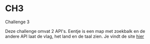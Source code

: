 # CH3
Challenge 3

Deze challenge omvat 2 API's. Eentje is een map met zoekbalk en de andere API laat de vlag, het land en de taal zien. Je vindt de site [hier](https://ezzol.github.io/CH3/)
